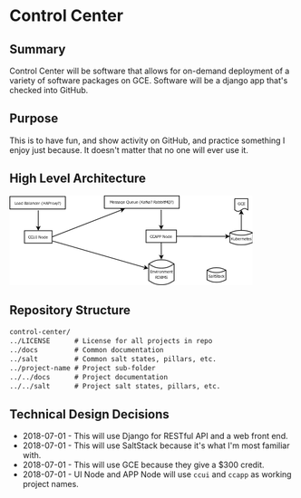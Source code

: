# Control Center

## Summary

Control Center will be software that allows for on-demand deployment of a variety of software packages on GCE. Software will be a django app that's checked into GitHub.

## Purpose

This is to have fun, and show activity on GitHub, and practice something I enjoy just because. It doesn't matter that no one will ever use it.

## High Level Architecture

![HLA](./HLA.png)

## Repository Structure

``` repository structure
control-center/
../LICENSE      # License for all projects in repo
../docs         # Common documentation
../salt         # Common salt states, pillars, etc.
../project-name # Project sub-folder
../../docs      # Project documentation
../../salt      # Project salt states, pillars, etc.
```

## Technical Design Decisions

- 2018-07-01 - This will use Django for RESTful API and a web front end.
- 2018-07-01 - This will use SaltStack because it's what I'm most familiar with.
- 2018-07-01 - This will use GCE because they give a $300 credit.
- 2018-07-01 - UI Node and APP Node will use `ccui` and `ccapp` as working project names.